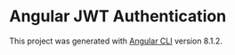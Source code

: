 # Angular JWT Authentication
This project was generated with [Angular CLI](https://github.com/angular/angular-cli) version 8.1.2.

